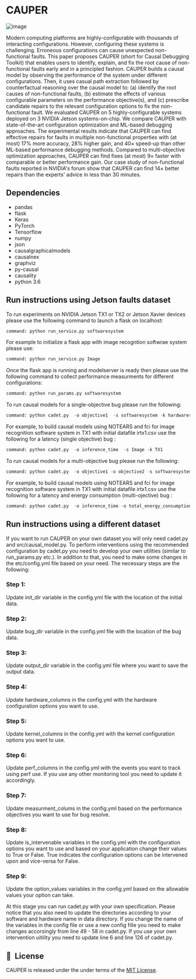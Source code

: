 # CAUPER
![image](https://user-images.githubusercontent.com/1433964/95892741-f6905480-0d54-11eb-82cb-140254d844c5.png)

Modern computing platforms are highly-configurable with thousands of interacting configurations. However, configuring these systems is challenging. Erroneous configurations can cause unexpected non-functional faults. This paper proposes CAUPER (short for Causal Debugging Toolkit) that enables users to identify, explain, and fix the root cause of non-functional faults early and in a principled fashion. CAUPER builds a causal model by observing the performance of the system under different configurations. Then, it uses casual path extraction followed by counterfactual reasoning over the causal model to: (a) identify the root causes of non-functional faults, (b) estimate the effects of various configurable parameters on the performance objective(s), and (c) prescribe candidate repairs to the relevant configuration options to fix the non-functional fault. We evaluated CAUPER on 5 highly-configurable systems deployed on 3 NVIDIA Jetson systems-on-chip. We compare CAUPER with state-of-the-art configuration optimization and ML-based debugging approaches. The experimental results indicate that CAUPER can find effective repairs for faults in multiple non-functional properties with (at most) 17% more accuracy, 28% higher gain, and 40× speed-up than other ML-based performance debugging methods. Compared to multi-objective optimization approaches, CAUPER can find fixes (at most) 9× faster with comparable or better performance gain. Our case study of non-functional faults reported in NVIDIA's forum show that CAUPER can find 14× better repairs than the experts' advice in less than 30 minutes.

## Dependencies
* pandas    
* flask 
* Keras 
* PyTorch 
* Tensorflow
* numpy  
* json  
* causalgraphicalmodels 
* causalnex 
* graphviz 
* py-causal 
* causality  
* python 3.6
## Run instructions using Jetson faults dataset
To run experiments on NVIDIA Jetson TX1 or TX2 or Jetson Xavier devices please use the 
following command to launch a flask on localhost:
```python
command: python run_service.py softwaresystem
```
For example to initialize a flask app with image recogntion softwrae system please use:
```python
command: python run_service.py Image
```

Once the flask app is running and modelserver is ready then please use the following command
to collect performance measurments for different configurations: 
```python
command: python run_params.py softwaresystem
```

To run causal models for a single-objective bug please run the following:
```python
command: python cadet.py  -o objective1  -s softwaresystem -k hardwaresystem
```
For example, to build causal models using NOTEARS and fci for image recognition software 
system in TX1 with initial datafile irtx1.csv use the following for a latency (single objective) bug : 
```python
command: python cadet.py  -o inference_time  -s Image -k TX1
```

To run causal models for a multi-objective bug please run the following:
```python
command: python cadet.py  -o objective1 -o objective2 -s softwaresystem -k hardwaresystem
```
For example, to build causal models using NOTEARS and fci for image recognition software 
system in TX1 with initial datafile irtx1.csv use the following for a latency and energy consumption (multi-ojective) bug : 
```python
command: python cadet.py  -o inference_time -o total_energy_consumption -s Image -k TX1
```
## Run instructions using a different dataset
If you want to run CAUPER on your own dataset you will only need cadet.py and src/causal_model.py.
To perform interventions using the recommended configuration by cadet.py you need to develop 
your own utilities (similar to run_params.py etc.). In addition to that, you need to
make some changes in the etc/config.yml file based on your need. The necessary steps are 
the following:

### Step 1:
Update init_dir variable in the config.yml file with the location of the initial data.

### Step 2:
Update bug_dir variable in the config.yml file with the location of the bug data.

### Step 3:
Update output_dir variable in the config.yml file where you want to save the output data.

### Step 4:
Update hardware_columns in the config.yml with the hardware configuration options you want to use.

### Step 5:
Update kernel_columns in the config.yml with the kernel configuration options you want to use.

### Step 6:
Update perf_columns in the config.yml with the events you want to track using perf use. If you use any other monitoring tool you need to update it accordingly.

### Step 7:
Update measurment_colums in the config.yml based on the performance objectives you want to use for bug resolve.

### Step 8:
Update is_intervenable variables in the config.yml with the configuration options you want to use and based on your application change their values to True or False. True indicates the configuration options can be intervened upon and vice-versa for False.

### Step 9: 
Update the option_values variables in the config.yml based on the allowable values your option can take. 

At this stage you can run cadet.py with your own specification. Please notice that you also need to update the directories according to your software and hardware name in data directory. 
If you change the name of the variables in the config file or use a new config fille you need to make changes accorsingly from line 49 - 58 in cadet.py.
If you use your own intervention uitility you need to update line 6 and line 126 of cadet.py.




## 📘&nbsp; License
CAUPER is released under the under terms of the [MIT License](LICENSE).
